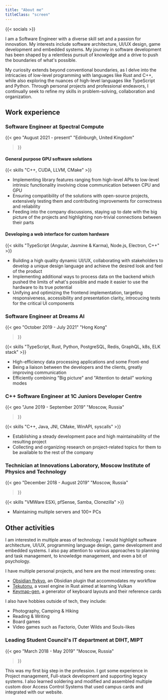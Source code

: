 ```yaml
---
title: "About me"
titleClass: "screen"
---
```


{{< socials >}}

I am a Software Engineer with a diverse skill set and a passion for innovation.
My interests include software architecture, UI/UX design, game development and embedded systems.
My journey in software development has been shaped by a relentless pursuit of knowledge and a drive to push the boundaries of what's possible.

My curiosity extends beyond conventional boundaries, as I delve into the intricacies of low-level programming with languages like Rust and C++, while also exploring the nuances of high-level languages like TypeScript and Python.
Through personal projects and professional endeavors, I continually seek to refine my skills in problem-solving, collaboration and organization.

## Work experience

### Software Engineer at Spectral Compute

{{< geo
    "August 2021 - present"
    "Edinburgh, United Kingdom"
>}}

#### General purpose GPU software solutions

{{< skills "C++, CUDA, LLVM, CMake" >}}

- Implementing library features ranging from high-level APIs to low-level intrinsic functionality involving close communication between CPU and GPU
- Ensuring compatibility of the solutions with open-source projects, extensively testing them and contributing improvements for correctness and reliability
- Feeding into the company discussions, staying up to date with the big picture of the projects and highlighting non-trivial connections between their parts

#### Developing a web interface for custom hardware

{{< skills "TypeScript (Angular, Jasmine & Karma), Node.js, Electron, C++" >}}

- Building a high quality dynamic UI/UX, collaborating with stakeholders to develop a unique design language and achieve the desired look and feel of the product
- Implementing additional ways to process data on the backend which pushed the limits of what's possible and made it easier to use the hardware to its true potential
- Unifying and optimizing the frontend implementation, targeting responsiveness, accessibility and presentation clarity, introcucing tests for the critical UI components

### Software Engineer at Dreams AI

{{< geo
    "October 2019 - July 2021"
    "Hong Kong"
>}}

{{< skills "TypeScript, Rust, Python, PostgreSQL, Redis, GraphQL, k8s, ELK stack" >}}

- High-efficiency data processing applications and some Front-end
- Being a liaison between the developers and the clients, greatly improving communication
- Efficiently combining "Big picture" and "Attention to detail" working modes

### C++ Software Engineer at 1C Juniors Developer Centre

{{< geo
    "June 2019 - September 2019"
    "Moscow, Russia"
>}}

{{< skills "C++, Java, JNI, CMake, WinAPI, syscalls" >}}

- Establishing a steady development pace and high maintainability of the resulting project
- Collecting and organizing research on project-related topics for them to be available to the rest of the company

### Technician at Innovations Laboratory, Moscow Institute of Physics and Technology

{{< geo
    "December 2018 - August 2019"
    "Moscow, Russia"
>}}

{{< skills "VMWare ESXi, pfSense, Samba, Clonezilla" >}}

- Maintaining multiple servers and 100+ PCs

## Other activities

I am interested in multiple areas of technology.
I would highlight software architecture, UI/UX, programming language design, game development and embedded systems.
I also pay attention to various approaches to planning and task management, to knowledge management, and even a bit of psychology.

I have multiple personal projects, and here are the most interesting ones:

- [Obsidian ftvkyo](/project/obsidian-ftvkyo/), an Obsidian plugin that accommodates my workflow
- [Tekutonu](/project/tekutonu/), a voxel engine in Rust aimed at learning Vulkan
- [Keymap-gen](/project/keymap-gen/), a generator of keyboard layouts and their reference cards

I also have hobbies outside of tech, they include:

- Photography, Camping & Hiking
- Reading & Writing
- Board games
- Video games such as Factorio, Outer Wilds and Souls-likes

### Leading Student Council's IT department at DIHT, MIPT

{{< geo
    "March 2018 - May 2019"
    "Moscow, Russia"
>}}

This was my first big step in the profession.
I got some experience in Project management, Full-stack development and supporting legacy systems.
I also learned soldering and modified and assembled multiple custom door Access Control Systems that used campus cards and integrated with our website.
